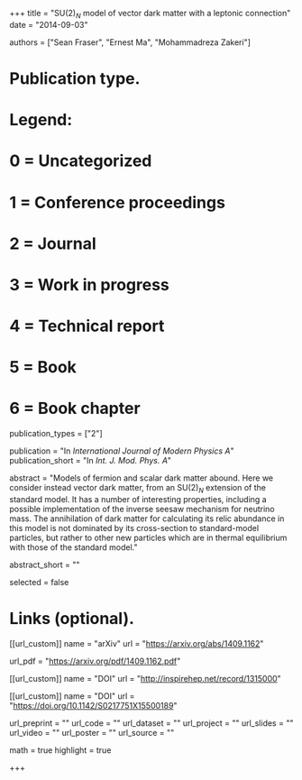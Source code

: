 +++
title = "SU$(2)_N$  model of vector dark matter with a leptonic connection"
date = "2014-09-03"

authors = ["Sean Fraser", "Ernest Ma", "Mohammadreza Zakeri"]

# Publication type.
# Legend:
# 0 = Uncategorized
# 1 = Conference proceedings
# 2 = Journal
# 3 = Work in progress
# 4 = Technical report
# 5 = Book
# 6 = Book chapter
publication_types = ["2"]

publication = "In *International Journal of Modern Physics A*"
publication_short = "In *Int. J. Mod. Phys. A*"

abstract = "Models of fermion and scalar dark matter abound. Here we consider instead vector dark matter, from an SU$(2)_N$ extension of the standard model. It has a number of interesting properties, including a possible implementation of the inverse seesaw mechanism for neutrino mass. The annihilation of dark matter for calculating its relic abundance in this model is not dominated by its cross-section to standard-model particles, but rather to other new particles which are in thermal equilibrium with those of the standard model."

abstract_short = ""

selected = false

# Links (optional).

[[url_custom]]
name = "arXiv"
url = "https://arxiv.org/abs/1409.1162"

url_pdf = "https://arxiv.org/pdf/1409.1162.pdf"

[[url_custom]]
name = "DOI"
url = "http://inspirehep.net/record/1315000"

[[url_custom]]
name = "DOI"
url = "https://doi.org/10.1142/S0217751X15500189"


url_preprint = ""
url_code = ""
url_dataset = ""
url_project = ""
url_slides = ""
url_video = ""
url_poster = ""
url_source = ""

math = true
highlight = true

+++
